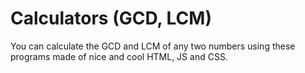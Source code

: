 # Calculators (GCD, LCM)
You can calculate the GCD and LCM of any two numbers using these programs made of nice and cool HTML, JS and CSS.
